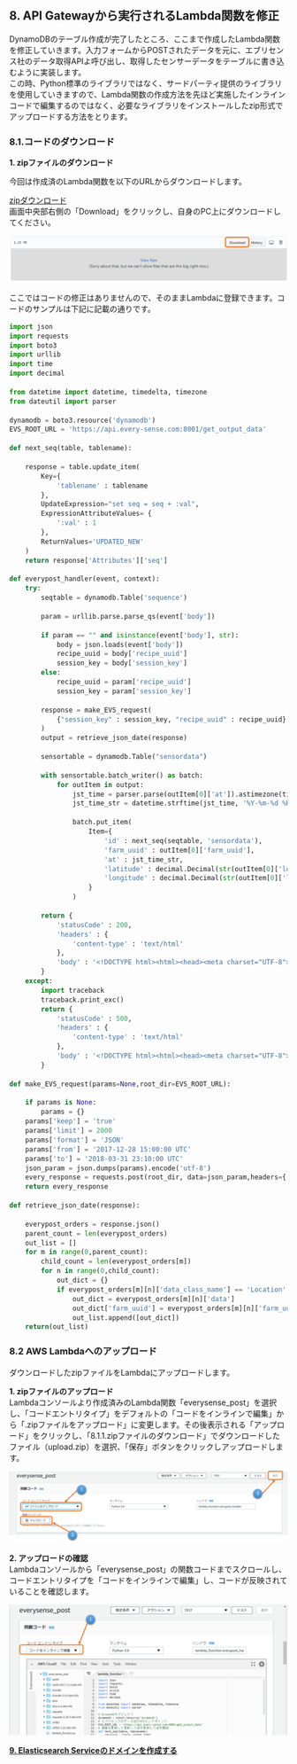 ## 8. API Gatewayから実行されるLambda関数を修正
DynamoDBのテーブル作成が完了したところ、ここまで作成したLambda関数を修正していきます。入力フォームからPOSTされたデータを元に、エブリセンス社のデータ取得APIよ呼び出し、取得したセンサーデータをテーブルに書き込むように実装します。  
この時、Python標準のライブラリではなく、サードパーティ提供のライブラリを使用していきますので、Lambda関数の作成方法を先ほど実施したインラインコードで編集するのではなく、必要なライブラリをインストールしたzip形式でアップロードする方法をとります。  

### 8.1.コードのダウンロード

**1. zipファイルのダウンロード**  
  
今回は作成済のLambda関数を以下のURLからダウンロードします。  

[zipダウンロード](https://github.com/mimopa/jdmc-aws-handson/blob/master/zip/upload.zip)  
画面中央部右側の「Download」をクリックし、自身のPC上にダウンロードしてください。  
  
![図8.1-1](https://github.com/mimopa/jdmc-aws-handson/blob/master/docs/img/8-lambda-1.png)  
  
ここではコードの修正はありませんので、そのままLambdaに登録できます。コードのサンプルは下記に記載の通りです。  

```python
import json
import requests
import boto3
import urllib
import time
import decimal

from datetime import datetime, timedelta, timezone
from dateutil import parser

dynamodb = boto3.resource('dynamodb')
EVS_ROOT_URL = 'https://api.every-sense.com:8001/get_output_data'

def next_seq(table, tablename):

    response = table.update_item(
        Key={
            'tablename' : tablename
        },
        UpdateExpression="set seq = seq + :val",
        ExpressionAttributeValues= {
            ':val' : 1
        },
        ReturnValues='UPDATED_NEW'
    )
    return response['Attributes']['seq']

def everypost_handler(event, context):
    try:
        seqtable = dynamodb.Table('sequence')
        
        param = urllib.parse.parse_qs(event['body'])

        if param == "" and isinstance(event['body'], str):
            body = json.loads(event['body'])
            recipe_uuid = body['recipe_uuid']
            session_key = body['session_key']
        else:
            recipe_uuid = param['recipe_uuid']
            session_key = param['session_key']
        
        response = make_EVS_request(
            {"session_key" : session_key, "recipe_uuid" : recipe_uuid}
        )
        output = retrieve_json_date(response)
        
        sensortable = dynamodb.Table("sensordata")
        
        with sensortable.batch_writer() as batch:
            for outItem in output:
                jst_time = parser.parse(outItem[0]['at']).astimezone(timezone(timedelta(hours=+9), 'JST'))
                jst_time_str = datetime.strftime(jst_time, '%Y-%m-%d %H:%M:%S')
                
                batch.put_item(
                    Item={
                        'id' : next_seq(seqtable, 'sensordata'),
                        'farm_uuid' : outItem[0]['farm_uuid'],
                        'at' : jst_time_str,
                        'latitude' : decimal.Decimal(str(outItem[0]['location']['latitude'])),
                        'longitude' : decimal.Decimal(str(outItem[0]['location']['longitude']))
                    }
                )
        
        return {
            'statusCode' : 200,
            'headers' : {
                'content-type' : 'text/html'
            },
            'body' : '<!DOCTYPE html><html><head><meta charset="UTF-8"></head><body>データ取得が完了しました。次は可視化してみましょう！</br><a href="Your S3 WebSite EndPoint">戻る </a></body></html>'
        }
    except:
        import traceback
        traceback.print_exc()
        return {
            'statusCode' : 500,
            'headers' : {
                'content-type' : 'text/html'
            },
            'body' : '<!DOCTYPE html><html><head><meta charset="UTF-8"></head><body>内部エラーが発生しました。</body></html>'
        }

def make_EVS_request(params=None,root_dir=EVS_ROOT_URL):

    if params is None:
        params = {}
    params['keep'] = 'true'
    params['limit'] = 2000
    params['format'] = 'JSON'
    params['from'] = '2017-12-28 15:00:00 UTC'
    params['to'] = '2018-03-31 23:10:00 UTC'
    json_param = json.dumps(params).encode('utf-8')
    every_response = requests.post(root_dir, data=json_param,headers={'Content-Type': 'application/json'})
    return every_response

def retrieve_json_date(response):

    everypost_orders = response.json()
    parent_count = len(everypost_orders)
    out_list = []
    for m in range(0,parent_count):
        child_count = len(everypost_orders[m])
        for n in range(0,child_count):
            out_dict = {}
            if everypost_orders[m][n]['data_class_name'] == 'Location':
                out_dict = everypost_orders[m][n]['data']
                out_dict['farm_uuid'] = everypost_orders[m][n]['farm_uuid']
                out_list.append([out_dict])
    return(out_list)
```  
### 8.2 AWS Lambdaへのアップロード  
ダウンロードしたzipファイルをLambdaにアップロードします。  

**1. zipファイルのアップロード**  
Lambdaコンソールより作成済みのLambda関数「everysense_post」を選択し、「コードエントリタイプ」をデフォルトの「コードをインラインで編集」から「.zipファイルをアップロード」に変更します。その後表示される「アップロード」をクリックし、「8.1.1.zipファイルのダウンロード」でダウンロードしたファイル（upload.zip）を選択、「保存」ボタンをクリックしアップロードします。  
  
![図8.2-1](https://github.com/mimopa/jdmc-aws-handson/blob/master/docs/img/8-lambda-2.png)  
  
**2. アップロードの確認**  
Lambdaコンソールから「everysense_post」の関数コードまでスクロールし、コードエントリタイプを「コードをインラインで編集」し、コードが反映されていることを確認します。  
  
![図8.2-2](https://github.com/mimopa/jdmc-aws-handson/blob/master/docs/img/8-lambda-3.png)  
  
**[9. Elasticsearch Serviceのドメインを作成する](https://github.com/mimopa/jdmc-aws-handson/blob/master/docs/09.md#9-elasticsearch-service%E3%81%AE%E3%83%89%E3%83%A1%E3%82%A4%E3%83%B3%E3%82%92%E4%BD%9C%E6%88%90%E3%81%99%E3%82%8B)**  